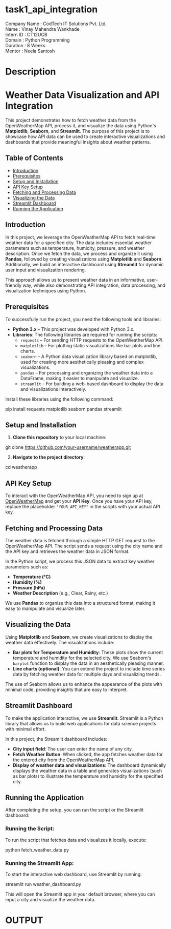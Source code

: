# task1_api_integration

Company Name : CodTech IT Solutions Pvt. Ltd.  
Name : Vinay Mahendra Wankhade  
Intern ID : CT12UCB  
Domain : Python Programming  
Duration : 8 Weeks  
Mentor : Neela Santosh

# Description
# Weather Data Visualization and API Integration

This project demonstrates how to fetch weather data from the OpenWeatherMap API, process it, and visualize the data using Python's **Matplotlib**, **Seaborn**, and **Streamlit**. The purpose of this project is to showcase how API data can be used to create interactive visualizations and dashboards that provide meaningful insights about weather patterns.

## Table of Contents

- [Introduction](#introduction)
- [Prerequisites](#prerequisites)
- [Setup and Installation](#setup-and-installation)
- [API Key Setup](#api-key-setup)
- [Fetching and Processing Data](#fetching-and-processing-data)
- [Visualizing the Data](#visualizing-the-data)
- [Streamlit Dashboard](#streamlit-dashboard)
- [Running the Application](#running-the-application)

## Introduction

In this project, we leverage the OpenWeatherMap API to fetch real-time weather data for a specified city. The data includes essential weather parameters such as temperature, humidity, pressure, and weather description. Once we fetch the data, we process and organize it using **Pandas**, followed by creating visualizations using **Matplotlib** and **Seaborn**. Additionally, we build an interactive dashboard using **Streamlit** for dynamic user input and visualization rendering.

This approach allows us to present weather data in an informative, user-friendly way, while also demonstrating API integration, data processing, and visualization techniques using Python.

## Prerequisites

To successfully run the project, you need the following tools and libraries:

- **Python 3.x** – This project was developed with Python 3.x.
- **Libraries**: The following libraries are required for running the scripts:
  - `requests` – For sending HTTP requests to the OpenWeatherMap API.
  - `matplotlib` – For plotting static visualizations like bar plots and line charts.
  - `seaborn` – A Python data visualization library based on matplotlib, used for creating more aesthetically pleasing and complex visualizations.
  - `pandas` – For processing and organizing the weather data into a DataFrame, making it easier to manipulate and visualize.
  - `streamlit` – For building a web-based dashboard to display the data and visualizations interactively.

Install these libraries using the following command:

pip install requests matplotlib seaborn pandas streamlit

## Setup and Installation

1. **Clone this repository** to your local machine:

git clone https://github.com/your-username/weatherapp.git

2. **Navigate to the project directory**:

cd weatherapp

## API Key Setup

To interact with the OpenWeatherMap API, you need to sign up at [OpenWeatherMap](https://openweathermap.org/) and get your **API Key**. Once you have your API key, replace the placeholder `"YOUR_API_KEY"` in the scripts with your actual API key.

## Fetching and Processing Data

The weather data is fetched through a simple HTTP GET request to the OpenWeatherMap API. The script sends a request using the city name and the API key and retrieves the weather data in JSON format. 

In the Python script, we process this JSON data to extract key weather parameters such as:

- **Temperature (°C)**
- **Humidity (%)**
- **Pressure (hPa)**
- **Weather Description** (e.g., Clear, Rainy, etc.)

We use **Pandas** to organize this data into a structured format, making it easy to manipulate and visualize later.

## Visualizing the Data

Using **Matplotlib** and **Seaborn**, we create visualizations to display the weather data effectively. The visualizations include:

- **Bar plots for Temperature and Humidity**: These plots show the current temperature and humidity for the selected city. We use Seaborn's `barplot` function to display the data in an aesthetically pleasing manner.
- **Line charts (optional)**: You can extend the project to include time series data by fetching weather data for multiple days and visualizing trends.

The use of Seaborn allows us to enhance the appearance of the plots with minimal code, providing insights that are easy to interpret.

## Streamlit Dashboard

To make the application interactive, we use **Streamlit**. Streamlit is a Python library that allows us to build web applications for data science projects with minimal effort.

In this project, the Streamlit dashboard includes:

- **City input field**: The user can enter the name of any city.
- **Fetch Weather Button**: When clicked, the app fetches weather data for the entered city from the OpenWeatherMap API.
- **Display of weather data and visualizations**: The dashboard dynamically displays the weather data in a table and generates visualizations (such as bar plots) to illustrate the temperature and humidity for the specified city.

## Running the Application

After completing the setup, you can run the script or the Streamlit dashboard:

### Running the Script:

To run the script that fetches data and visualizes it locally, execute:

python fetch_weather_data.py

### Running the Streamlit App:

To start the interactive web dashboard, use Streamlit by running:

streamlit run weather_dashboard.py

This will open the Streamlit app in your default browser, where you can input a city and visualize the weather data.

# OUTPUT
